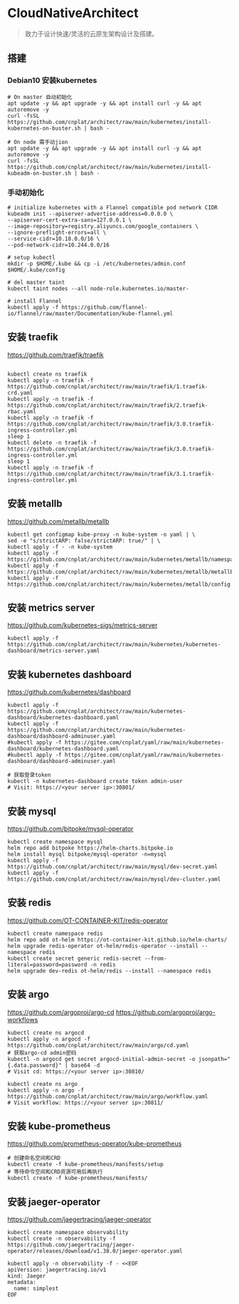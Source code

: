 # CloudNativeArchitect

> 致力于设计快速/灵活的云原生架构设计及搭建。

## 搭建

### Debian10 安装kubernetes

```
# On master 自动初始化
apt update -y && apt upgrade -y && apt install curl -y && apt autoremove -y
curl -fsSL https://github.com/cnplat/architect/raw/main/kubernetes/install-kubernetes-on-buster.sh | bash - 

# On node 需手动jion
apt update -y && apt upgrade -y && apt install curl -y && apt autoremove -y
curl -fsSL https://github.com/cnplat/architect/raw/main/kubernetes/install-kubeadm-on-buster.sh | bash - 
```

### 手动初始化

```
# initialize kubernetes with a Flannel compatible pod network CIDR
kubeadm init --apiserver-advertise-address=0.0.0.0 \
--apiserver-cert-extra-sans=127.0.0.1 \
--image-repository=registry.aliyuncs.com/google_containers \
--ignore-preflight-errors=all \
--service-cidr=10.18.0.0/16 \
--pod-network-cidr=10.244.0.0/16

# setup kubectl
mkdir -p $HOME/.kube && cp -i /etc/kubernetes/admin.conf $HOME/.kube/config

# del master taint
kubectl taint nodes --all node-role.kubernetes.io/master-

# install Flannel
kubectl apply -f https://github.com/flannel-io/flannel/raw/master/Documentation/kube-flannel.yml
```

## 安装 traefik

https://github.com/traefik/traefik

```shell

kubectl create ns traefik
kubectl apply -n traefik -f https://github.com/cnplat/architect/raw/main/traefik/1.traefik-crd.yaml
kubectl apply -n traefik -f https://github.com/cnplat/architect/raw/main/traefik/2.traefik-rbac.yaml
kubectl apply -n traefik -f https://github.com/cnplat/architect/raw/main/traefik/3.0.traefik-ingress-controller.yml
sleep 1
kubectl delete -n traefik -f https://github.com/cnplat/architect/raw/main/traefik/3.0.traefik-ingress-controller.yml
sleep 1
kubectl apply -n traefik -f https://github.com/cnplat/architect/raw/main/traefik/3.1.traefik-ingress-controller.yml
```

## 安装 metallb

https://github.com/metallb/metallb

```
kubectl get configmap kube-proxy -n kube-system -o yaml | \
sed -e "s/strictARP: false/strictARP: true/" | \
kubectl apply -f - -n kube-system
kubectl apply -f https://github.com/cnplat/architect/raw/main/kubernetes/metallb/namespace.yaml
kubectl apply -f https://github.com/cnplat/architect/raw/main/kubernetes/metallb/metallb.yaml
kubectl apply -f https://github.com/cnplat/architect/raw/main/kubernetes/metallb/config.yaml
```

## 安装 metrics server

https://github.com/kubernetes-sigs/metrics-server

```
kubectl apply -f https://github.com/cnplat/architect/raw/main/kubernetes/kubernetes-dashboard/metrics-server.yaml
```

## 安装 kubernetes dashboard

https://github.com/kubernetes/dashboard

```shell
kubectl apply -f https://github.com/cnplat/architect/raw/main/kubernetes-dashboard/kubernetes-dashboard.yaml
kubectl apply -f https://github.com/cnplat/architect/raw/main/kubernetes-dashboard/dashboard-adminuser.yaml
#kubectl apply -f https://gitee.com/cnplat/yaml/raw/main/kubernetes-dashboard/kubernetes-dashboard.yaml
#kubectl apply -f https://gitee.com/cnplat/yaml/raw/main/kubernetes-dashboard/dashboard-adminuser.yaml

# 获取登录token
kubectl -n kubernetes-dashboard create token admin-user
# Visit: https://<your server ip>:30801/
```

## 安装 mysql

https://github.com/bitpoke/mysql-operator

```shell
kubectl create namespace mysql
helm repo add bitpoke https://helm-charts.bitpoke.io
helm install mysql bitpoke/mysql-operator -n=mysql
kubectl apply -f https://github.com/cnplat/architect/raw/main/mysql/dev-secret.yaml
kubectl apply -f https://github.com/cnplat/architect/raw/main/mysql/dev-cluster.yaml
```

## 安装 redis

https://github.com/OT-CONTAINER-KIT/redis-operator

```shell
kubectl create namespace redis
helm repo add ot-helm https://ot-container-kit.github.io/helm-charts/
helm upgrade redis-operator ot-helm/redis-operator --install --namespace redis
kubectl create secret generic redis-secret --from-literal=password=password -n redis
helm upgrade dev-redis ot-helm/redis --install --namespace redis
```

## 安装 argo

https://github.com/argoproj/argo-cd
https://github.com/argoproj/argo-workflows

```shell
kubectl create ns argocd
kubectl apply -n argocd -f https://github.com/cnplat/architect/raw/main/argo/cd.yaml
# 获取argo-cd admin密码
kubectl -n argocd get secret argocd-initial-admin-secret -o jsonpath="{.data.password}" | base64 -d
# Visit cd: https://<your server ip>:30810/

kubectl create ns argo
kubectl apply -n argo -f https://github.com/cnplat/architect/raw/main/argo/workflow.yaml
# Visit workflow: https://<your server ip>:30811/
```

## 安装 kube-prometheus

https://github.com/prometheus-operator/kube-prometheus

```
# 创建命名空间和CRD
kubectl create -f kube-prometheus/manifests/setup
# 等待命令空间和CRD资源可用后再执行
kubectl create -f kube-prometheus/manifests/
```

## 安装 jaeger-operator

https://github.com/jaegertracing/jaeger-operator

```
kubectl create namespace observability
kubectl create -n observability -f https://github.com/jaegertracing/jaeger-operator/releases/download/v1.38.0/jaeger-operator.yaml

kubectl apply -n observability -f - <<EOF
apiVersion: jaegertracing.io/v1
kind: Jaeger
metadata:
  name: simplest
EOF
```